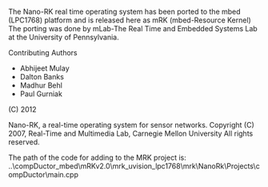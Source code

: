 The Nano-RK real time operating system has been ported to the mbed (LPC1768) platform and is released here as mRK (mbed-Resource Kernel)
The porting was done by mLab-The Real Time and Embedded Systems Lab at the University of Pennsylvania.

Contributing Authors 

- Abhijeet Mulay
- Dalton Banks
- Madhur Behl
- Paul Gurniak

(C) 2012

Nano-RK, a real-time operating system for sensor networks.
Copyright (C) 2007, Real-Time and Multimedia Lab, Carnegie Mellon University
All rights reserved.
 
The path of the code for adding to the MRK project is:  ..\compDuctor_mbed\mRKv2.0\mrk_uvision_lpc1768\mrk\NanoRk\Projects\compDuctor\main.cpp
 
